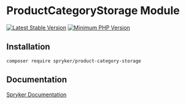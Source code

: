 # ProductCategoryStorage Module
[![Latest Stable Version](https://poser.pugx.org/spryker/product-category-storage/v/stable.svg)](https://packagist.org/packages/spryker/product-category-storage)
[![Minimum PHP Version](https://img.shields.io/badge/php-%3E%3D%208.3-8892BF.svg)](https://php.net/)

## Installation

```
composer require spryker/product-category-storage
```

## Documentation

[Spryker Documentation](https://spryker.github.io)
